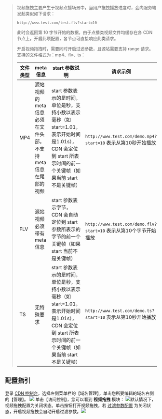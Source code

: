 >  视频拖拽主要产生于视频点播场景中，当用户拖拽播放进度时，会向服务端发起类似如下请求： 
>
>  ```http://www.test.com/test.flv?start=10```
>
>  此时会返回第 10 字节开始的数据，由于点播类视频文件均缓存在各 CDN 节点上，开启此项配置，各节点可直接响应此类请求。
>
>  开启视频拖拽时，需要同时开启过滤参数，且源站需要支持 range 请求。支持的文件格式为：mp4、flv、ts：
>
>  | 文件类型 | meta信息                                 | start 参数说明                               | 请求示例                                     |
>  | ---- | -------------------------------------- | ---------------------------------------- | ---------------------------------------- |
>  | MP4  | 源站视频的 meta 信息必须在文件头部，不支持 meta 信息在尾部的视频 | start 参数表示的是时间，单位是秒，支持小数以表示毫秒（如 start=1.01，表示开始时间是1.01s），CDN 会定位到 start 所表示时间的前一个关键帧（如果当前 start 不是关键帧） | ``` http://www.test.com/demo.mp4?start=10```  表示从第10秒开始播放 |
>  | FLV  | 源站视频必须带有 meta 信息                       | start 参数表示字节，CDN 会自动定位到 start 参数所表示的字节的前一个关键帧（如果 start 当前不是关键帧） | ``` http://www.test.com/demo.flv?start=10```  表示从第10个字节开始播放 |
>  | TS   | 无特殊要求                                  | start 参数表示的是时间，单位是秒，支持小数以表示毫秒（如 start=1.01，表示开始时间是1.01s），CDN 会定位到 start 所表示时间的前一个关键帧（如果当前 start 不是关键帧） | ```http://www.test.com/demo.ts?start=10``` 表示从第10秒开始播放 |

## 配置指引

登录 [CDN 控制台](http://console.tce.fsphere.cn/cdn)，选择左侧菜单栏的【域名管理】，单击您所要编辑的域名右侧的【管理】。
![](https://mc.qcloudimg.com/static/img/1f2cb594cd614b62b589cb20a20ed362/basic-config-1.png)
单击【访问控制】，您可以看到 **视频拖拽** 模块：
![](https://mc.qcloudimg.com/static/img/161151de424dddc0eea2b3c209599253/vedio-move-1.png)默认情况下，视频拖拽配置为关闭状态。单击按钮打开视频拖拽，若 [过滤参数配置](http://tce.fsphere.cn/document/product/228/6291) 为关闭状态，开启视频拖拽会自动开启过滤参数。![](https://mc.qcloudimg.com/static/img/cb0c82f941af127967340f9f0f17b1ca/vedio-move-2.png)

